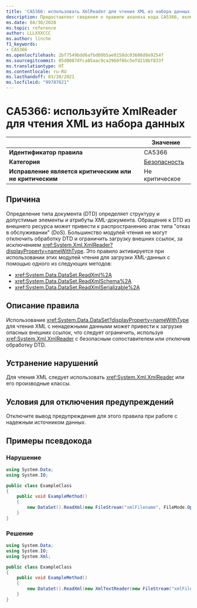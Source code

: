 ```yaml
---
title: 'CA5366: использовать XmlReader для чтения XML из набора данных (анализ кода)'
description: Предоставляет сведения о правиле анализа кода CA5366, включая причины нарушений и способы их устранения, а также условия отключения правила.
ms.date: 04/30/2020
ms.topic: reference
author: LLLXXXCCC
ms.author: linche
f1_keywords:
- CA5366
ms.openlocfilehash: 2bf7549bdd6afbd09b5ae0158dc03608d8e9254f
ms.sourcegitcommit: 05d0087dfca85aac9ca2960f86c5efd218bf833f
ms.translationtype: HT
ms.contentlocale: ru-RU
ms.lasthandoff: 03/30/2021
ms.locfileid: "99787621"
---
```

# <a name="ca5366-use-xmlreader-for-dataset-read-xml"></a>CA5366: используйте XmlReader для чтения XML из набора данных

| | Значение |
|-|-|
| **Идентификатор правила** |CA5366|
| **Категория** |[Безопасность](security-warnings.md)|
| **Исправление является критическим или не критическим** |Не критическое|

## <a name="cause"></a>Причина

Определение типа документа (DTD) определяет структуру и допустимые элементы и атрибуты XML-документа. Обращение к DTD из внешнего ресурса может привести к распространению атак типа "отказ в обслуживании" (DoS). Большинство модулей чтения не могут отключить обработку DTD и ограничить загрузку внешних ссылок, за исключением <xref:System.Xml.XmlReader?displayProperty=nameWithType>. Это правило активируется при использовании этих модулей чтения для загрузки XML-данных с помощью одного из следующих методов:

- <xref:System.Data.DataSet.ReadXml%2A>
- <xref:System.Data.DataSet.ReadXmlSchema%2A>
- <xref:System.Data.DataSet.ReadXmlSerializable%2A>

## <a name="rule-description"></a>Описание правила

Использование <xref:System.Data.DataSet?displayProperty=nameWithType> для чтения XML с ненадежными данными может привести к загрузке опасных внешних ссылок, что следует ограничить, используя <xref:System.Xml.XmlReader> с безопасным сопоставителем или отключив обработку DTD.

## <a name="how-to-fix-violations"></a>Устранение нарушений

Для чтения XML следует использовать <xref:System.Xml.XmlReader> или его производные классы.

## <a name="when-to-suppress-warnings"></a>Условия для отключения предупреждений

Отключите вывод предупреждения для этого правила при работе с надежным источником данных.

## <a name="pseudo-code-examples"></a>Примеры псевдокода

### <a name="violation"></a>Нарушение

```csharp
using System.Data;
using System.IO;

public class ExampleClass
{
    public void ExampleMethod()
    {
        new DataSet().ReadXml(new FileStream("xmlFilename", FileMode.Open));
    }
}
```

### <a name="solution"></a>Решение

```csharp
using System.Data;
using System.IO;
using System.Xml;

public class ExampleClass
{
    public void ExampleMethod()
    {
        new DataSet().ReadXml(new XmlTextReader(new FileStream("xmlFilename", FileMode.Open)));
    }
}
```
